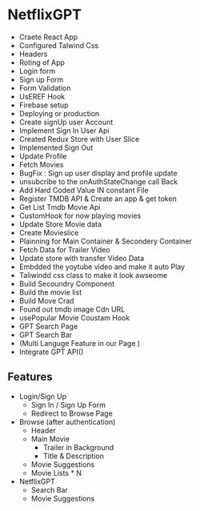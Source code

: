 # NetflixGPT
- Craete React App
- Configured Talwind Css
- Headers
- Roting of App
- Login form
- Sign up Form
- Form Validation
- UsEREF Hook
- Firebase setup
- Deploying or production
- Create signUp user Account
- Implement Sign In User Api 
- Created Redux Store with User Slice 
- Implemented Sign Out 
- Update Profile 
- Fetch Movies 
- BugFix : Sign up user display and profile update 
- unsubcribe to the onAuthStateChange call Back
- Add Hard Coded Value IN constant File 
-  Register TMDB API & Create an app & get token 
-  Get List Tmdb Movie Api
-  CustomHook for now playing movies
-  Update Store Movie data
-  Create Movieslice
-  Plainning for Main Container & Secondery Container
-  Fetch Data for Trailer Video
-  Update store with transfer Video Data
-  Embdded the yoytube video and make it auto Play 
-  Taliwindd css class to make it look awseome
-  Build Secoundry Component 
-  Build the movie list 
-  Build Move Crad
-  Found out tmdb image Cdn URL
-  usePopular Movie Coustam Hook  
-  GPT Search Page
-  GPT Search Bar
-  (Multi Languge Feature in our Page )
-  Integrate GPT API()

## Features

- Login/Sign Up
  - Sign In / Sign Up Form
  - Redirect to Browse Page
- Browse (after authentication)
  - Header
  - Main Movie
    - Trailer in Background
    - Title & Description
  - Movie Suggestions
  - Movie Lists * N
- NetflixGPT
  - Search Bar
  - Movie Suggestions

                          

